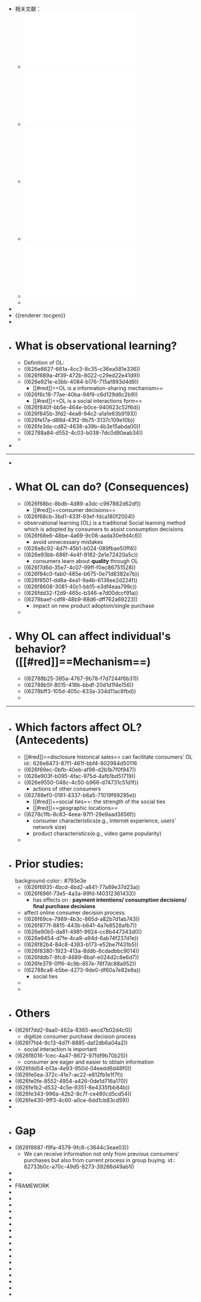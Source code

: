 - 相关文献：
	- ![Wang et al_2021_The power of social learning.pdf](../assets/Wang_et_al_2021_The_power_of_social_learning_1651410428863_0.pdf)
	- ![Joshi_Musalem_2021_When Consumers Learn, Money Burns.pdf](../assets/Joshi_Musalem_2021_When_Consumers_Learn,_Money_Burns_1651411907278_0.pdf)
	- ![Wang_Yu_2017_Social interaction-based consumer decision-making model in social commerce.pdf](../assets/Wang_Yu_2017_Social_interaction-based_consumer_decision-making_model_in_social_commerce_1651469320215_0.pdf)
	- ![Chen et al_2011_Online Social Interactions.pdf](../assets/Chen_et_al_2011_Online_Social_Interactions_1651467403041_0.pdf)
	- ![Qiu 等。 - 2018 - Learning from your friends’ check-ins An empirica.pdf](../assets/Qiu_等。_-_2018_-_Learning_from_your_friends’_check-ins_An_empirica_1652066452751_0.pdf)
	-
-
- {{renderer :tocgen}}
-
- # What is observational learning?
	- Definition of OL:
	- ((626e8627-661a-4cc3-8c35-c36ea581e336))
	- ((626f689a-4f39-472b-8022-c29ed22e41d9))
	- ((626e921e-e3bb-4084-b176-715af893d4d9))
		- [[#red]]==OL is a information-sharing mechanism==
	- ((626f6c18-77ae-40ba-94f9-c6d129d6c2b9))
		- [[#red]]==OL is a social interactions form==
	- ((626f840f-bb5e-464e-b0ce-940623c52f6d))
	- ((626f845b-3fd2-4ea8-94c2-a1a1e63b9193))
	- ((626fe17a-d88d-43f2-9b75-3137c109e10b))
	- ((626fe3da-cd82-4638-a39b-4b3e15abda00))
	- ((62788a84-d552-4c03-b038-7dc0d90eab34))
	-
-
- ---
-
- # What OL can do? (Consequences)
	- ((626f68bc-8bdb-4d89-a3dc-c967882d62df))
		- [[#red]]==consumer decisions==
	- ((626f68cb-3bd1-433f-93ef-fdca180f2004))
	- observational learning (OL) is a traditional Social learning method which is adopted by consumers to assist consumption decisions.
	- ((626f68e6-48be-4a69-9c08-aada30e9d4c6))
		- avoid unnecessary mistakes
	- ((626e8c92-4d7f-45b1-b024-089fbae50ff4))
	- ((626e93bb-686f-4e4f-9182-2e1e72420a5c))
		- consumers learn about **quality** through OL
	- ((626f7d6d-35e7-4c07-99ff-f0ec86751528))
	- ((626f84c0-fab0-485e-b675-0e71d8382e7b))
	- ((626f8501-dd8a-4ea1-9a4b-6138ee2d224f))
	- ((626f8608-3081-40c1-bb15-e3df4eaa799c))
	- ((626fdd32-f2d9-465c-b346-e7d00dccf91a))
	- ((6278baef-cdf8-48b9-88d6-dff762a69223))
		- impact on new product adoption/single purchase
	-
- # Why OL can affect individual's behavior? ([[#red]]==Mechanism==)
	- ((62788b25-385a-4767-9b78-f7d7244f6b31))
	- ((62788b5f-8015-418b-bbdf-20d1d1f4e156))
	- ((6278bff3-105d-405c-833a-334d11ac8fbd))
	-
- ---
- # Which factors affect OL? (Antecedents)
	- [[#red]]==disclosure historical sales== can facilitate consumers' OL
	  id:: 626e8473-87f1-461f-bbf4-802984d50116
	- ((626f69ec-0bfb-40eb-af96-d2b1b7f0f947))
	- ((626e903f-b095-4fac-975d-4afb1bd51719))
	- ((626e9550-048c-4c50-b966-d74731c51d1f))
		- actions of other consumers
	- ((62788ef0-0181-4337-b6a5-71019f69295e))
		- [[#red]]==social ties==: the strength of the social ties
		- [[#red]]==geographic locations==
	- ((6278c1fb-8c83-4eea-97f1-29e9aad3856f))
		- consumer characteristics(e.g., Internet experience, users’ network size)
		- product characteristics(e.g., video game popularity)
	-
- # **Prior studies:**
  background-color:: #793e3e
	- ((626f6935-4bcd-4bd2-a841-77a89e37d23a))
	- ((626f696f-73e5-4a3a-99fd-f40312361433))
		- has effects on : **payment intentions/ consumption decisions/ final purchase decisions**
	- affect online consumer decision process.
	- ((626f69ce-7989-4b3c-865d-a82b7d1ab743))
	- ((626f877f-8815-443b-b641-4a7e8528afb7))
	- ((626e90b5-da81-4981-9924-cc8b447343d0))
	- ((626e9454-d7fe-4ca9-a94d-6ab74f237d1e))
	- ((626f82b4-84c8-4383-b173-e52be7f431b5))
	- ((626f8380-1923-413a-8ddb-6cdadbbc9014))
	- ((626fddb7-8fc8-4689-8baf-e024d2c8e6d7))
	- ((626fe379-0ff6-4c9b-857e-76f7dc88a952))
	- ((62788ca8-b5be-4273-9de0-df60a7e82e8a))
		- social ties
	-
	-
- # Others
- ((626f7dd2-9aa0-462a-8365-aecd7b02d4c0))
	- digitize consumer purchase decision process
- ((626f7fd4-9c13-4d7f-8885-daf2db6a04a2))
	- social interaction is important
- ((626f8016-1cec-4a47-8672-97fdf9b70b25))
	- consumer are eager and easier to obtain information
- ((626fdd54-b13a-4e93-950d-04eedd6d48f0))
- ((626fe0ea-372c-41e7-ac22-e812fb1e1f7f))
- ((626fe0fe-8552-4954-a426-0de1d716a170))
- ((626fe1b2-d532-4c5e-9351-8e4335fbb84b))
- ((626fe343-996a-42b2-8c7f-ce480cd5cd54))
- ((626fe430-9ff3-4c60-a0ce-6dd1cb83cd59))
-
- # Gap
- ((626f8687-f9fa-4579-9fc6-c3644c3eae03))
	- We can receive information not only from previous consumers' purchases but also from current process in group buying.
	  id:: 62733b0c-a70c-49d5-8273-39286d49ab10
-
-
- FRAMEWORK
-
-
-
-
-
-
-
-
-
-
-
-
-
-
-
-
-